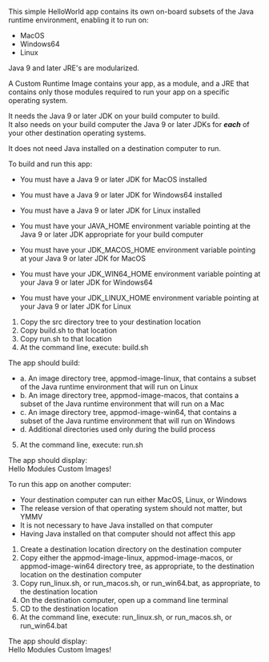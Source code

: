 This simple HelloWorld app contains its own on-board subsets of the Java runtime environment, enabling it to run on:

- MacOS
- Windows64
- Linux

Java 9 and later JRE's are modularized. 

A Custom Runtime Image contains your app, as a module, and a JRE that contains only those modules required to run your app on a specific operating system.

It needs the Java 9 or later JDK on your build computer to build.  
It also needs on your build computer the Java 9 or later JDKs for ***each*** of your other destination operating systems.

It does not need Java installed on a destination computer to run.

To build and run this app:

- You must have a Java 9 or later JDK for MacOS installed 
- You must have a Java 9 or later JDK for Windows64 installed
- You must have a Java 9 or later JDK for Linux installed

- You must have your JAVA_HOME environment variable pointing at the Java 9 or later JDK appropriate for your build computer
- You must have your JDK_MACOS_HOME environment variable pointing at your Java 9 or later JDK for MacOS
- You must have your JDK_WIN64_HOME environment variable pointing at your Java 9 or later JDK for Windows64
- You must have your JDK_LINUX_HOME environment variable pointing at your Java 9 or later JDK for Linux

1. Copy the src directory tree to your destination location
2. Copy build.sh to that location
3. Copy run.sh to that location
4. At the command line, execute: build.sh

The app should build:

* a. An image directory tree, appmod-image-linux, that contains a subset of the Java runtime environment that will run on Linux
* b. An image directory tree, appmod-image-macos, that contains a subset of the Java runtime environment that will run on a Mac
* c. An image directory tree, appmod-image-win64, that contains a subset of the Java runtime environment that will run on Windows
* d. Additional directories used only during the build process

5. At the command line, execute: run.sh

The app should display:  
Hello Modules Custom Images!

To run this app on another computer:

- Your destination computer can run either MacOS, Linux, or Windows
- The release version of that operating system should not matter, but YMMV
- It is not necessary to have Java installed on that computer
- Having Java installed on that computer should not affect this app

1. Create a destination location directory on the destination computer
2. Copy either the appmod-image-linux, appmod-image-macos, or appmod-image-win64 directory tree, as appropriate, to the destination location on the destination computer
4. Copy run_linux.sh, or run_macos.sh, or run_win64.bat, as appropriate, to the destination location
5. On the destination computer, open up a command line terminal
6. CD to the destination location
7. At the command line, execute: run_linux.sh, or run_macos.sh, or run_win64.bat

The app should display:  
Hello Modules Custom Images!
